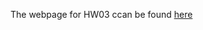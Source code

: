 The webpage for HW03 ccan be found [here](https://stat545-ubc-hw-2019-20.github.io/stat545-hw-SaelinB/HW04/HW04.html)
